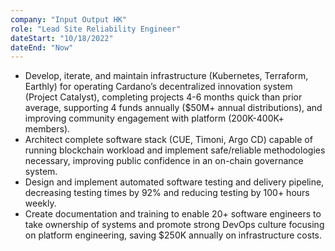 ```yaml
---
company: "Input Output HK"
role: "Lead Site Reliability Engineer"
dateStart: "10/18/2022"
dateEnd: "Now"
---
```


- Develop, iterate, and maintain infrastructure (Kubernetes, Terraform, Earthly) for operating Cardano’s decentralized innovation system (Project Catalyst), completing projects 4-6 months quick than prior average, supporting 4 funds annually ($50M+ annual distributions), and improving community engagement with platform (200K-400K+ members).
- Architect complete software stack (CUE, Timoni, Argo CD) capable of running blockchain workload and implement safe/reliable methodologies necessary, improving public confidence in an on-chain governance system.
- Design and implement automated software testing and delivery pipeline, decreasing testing times by 92% and reducing testing by 100+ hours weekly.
- Create documentation and training to enable 20+ software engineers to take ownership of systems and promote strong DevOps culture focusing on platform engineering, saving $250K annually on infrastructure costs.